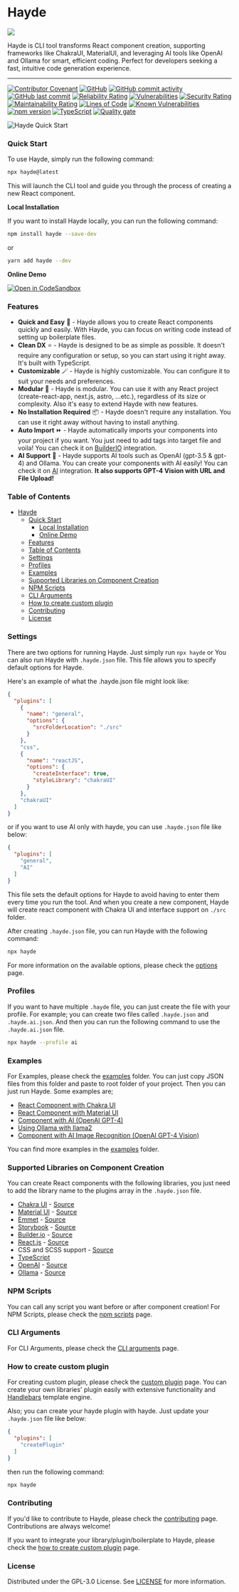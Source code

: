 # Hayde

![](https://github.com/Sly777/hayde/assets/694940/e843d06a-7d97-48ef-8d15-e4ca5fc8d28b)

Hayde is CLI tool transforms React component creation, supporting frameworks like ChakraUI, MaterialUI, and leveraging AI tools like OpenAI and Ollama for smart, efficient coding. Perfect for developers seeking a fast, intuitive code generation experience.

***

[![Contributor Covenant](https://img.shields.io/badge/Contributor%20Covenant-2.1-4baaaa.svg)](code\_of\_conduct.md) [![GitHub](https://img.shields.io/github/license/sly777/hayde)](https://github.com/sly777/hayde/blob/main/LICENSE) [![GitHub commit activity](https://img.shields.io/github/commit-activity/m/sly777/hayde)](https://github.com/sly777/hayde/pulse) [![GitHub last commit](https://img.shields.io/github/last-commit/sly777/hayde)](https://github.com/sly777/hayde/commits/main) [![Reliability Rating](https://sonarcloud.io/api/project\_badges/measure?project=Sly777\_hayde\&metric=reliability\_rating)](https://sonarcloud.io/summary/new\_code?id=Sly777\_hayde) [![Vulnerabilities](https://sonarcloud.io/api/project\_badges/measure?project=Sly777\_hayde\&metric=vulnerabilities)](https://sonarcloud.io/summary/new\_code?id=Sly777\_hayde) [![Security Rating](https://sonarcloud.io/api/project\_badges/measure?project=Sly777\_hayde\&metric=security\_rating)](https://sonarcloud.io/summary/new\_code?id=Sly777\_hayde) [![Maintainability Rating](https://sonarcloud.io/api/project\_badges/measure?project=Sly777\_hayde\&metric=sqale\_rating)](https://sonarcloud.io/summary/new\_code?id=Sly777\_hayde) [![Lines of Code](https://sonarcloud.io/api/project\_badges/measure?project=Sly777\_hayde\&metric=ncloc)](https://sonarcloud.io/summary/new\_code?id=Sly777\_hayde) [![Known Vulnerabilities](https://snyk.io/test/github/Sly777/hayde/badge.svg)](https://snyk.io/test/github/Sly777/hayde) [![npm version](https://badge.fury.io/js/hayde.svg)](https://badge.fury.io/js/hayde) [![TypeScript](https://img.shields.io/badge/%3C%2F%3E-TypeScript-%230074c1.svg)](http://www.typescriptlang.org/) [![Quality gate](https://sonarcloud.io/api/project\_badges/quality\_gate?project=Sly777\_hayde)](https://sonarcloud.io/summary/new\_code?id=Sly777\_hayde)

![Hayde Quick Start](https://github.com/Sly777/hayde/assets/694940/32e70b96-ed25-4897-95c4-76b7500bd925)

### Quick Start

To use Hayde, simply run the following command:

```bash
npx hayde@latest
```

This will launch the CLI tool and guide you through the process of creating a new React component.

**Local Installation**

If you want to install Hayde locally, you can run the following command:

```bash
npm install hayde --save-dev
```

or

```bash
yarn add hayde --dev
```

**Online Demo**

[![Open in CodeSandbox](https://img.shields.io/badge/Open%20in-CodeSandbox-blue?style=flat-square&logo=codesandbox)](https://codesandbox.io/p/sandbox/react-vite-ts-with-hayde-n3ktql)

### Features

* **Quick and Easy** 🚀 - Hayde allows you to create React components quickly and easily. With Hayde, you can focus on writing code instead of setting up boilerplate files.
* **Clean DX** ⭐ - Hayde is designed to be as simple as possible. It doesn't require any configuration or setup, so you can start using it right away. It's built with TypeScript.
* **Customizable** 🪄 - Hayde is highly customizable. You can configure it to suit your needs and preferences.
* **Modular** 🧩 - Hayde is modular. You can use it with any React project (create-react-app, next.js, astro, ...etc.), regardless of its size or complexity. Also it's easy to extend Hayde with new features.
* **No Installation Required** 📦 - Hayde doesn't require any installation. You can use it right away without having to install anything.
* **Auto Import** ⏩ - Hayde automatically imports your components into your project if you want. You just need to add tags into target file and voila! You can check it on [BuilderIO](src/features/builderIO/) integration.
* **AI Support** 🤖 - Hayde supports AI tools such as OpenAI (gpt-3.5 & gpt-4) and Ollama. You can create your components with AI easily! You can check it on [AI](src/features/AI/) integration. **It also supports GPT-4 Vision with URL and File Upload!**

### Table of Contents

* [Hayde](./#hayde)
  * [Quick Start](./#quick-start)
    * [Local Installation](./#local-installation)
    * [Online Demo](./#online-demo)
  * [Features](./#features)
  * [Table of Contents](./#table-of-contents)
  * [Settings](./#settings)
  * [Profiles](./#profiles)
  * [Examples](./#examples)
  * [Supported Libraries on Component Creation](./#supported-libraries-on-component-creation)
  * [NPM Scripts](./#npm-scripts)
  * [CLI Arguments](./#cli-arguments)
  * [How to create custom plugin](./#how-to-create-custom-plugin)
  * [Contributing](./#contributing)
  * [License](./#license)

### Settings

There are two options for running Hayde. Just simply run `npx hayde` or You can also run Hayde with `.hayde.json` file. This file allows you to specify default options for Hayde.

Here's an example of what the .hayde.json file might look like:

```json
{
  "plugins": [
    {
      "name": "general",
      "options": {
        "srcFolderLocation": "./src"
      }
    },
    "css",
    {
      "name": "reactJS",
      "options": {
        "createInterface": true,
        "styleLibrary": "chakraUI"
      }
    },
    "chakraUI"
  ]
}
```

or if you want to use AI only with hayde, you can use `.hayde.json` file like below:

```json
{
  "plugins": [
    "general",
    "AI"
  ]
}
```

This file sets the default options for Hayde to avoid having to enter them every time you run the tool. And when you create a new component, Hayde will create react component with Chakra UI and interface support on `./src` folder.

After creating `.hayde.json` file, you can run Hayde with the following command:

```bash
npx hayde
```

For more information on the available options, please check the [options](docs/options.md) page.

### Profiles

If you want to have multiple `.hayde` file, you can just create the file with your profile. For example; you can create two files called `.hayde.json` and `.hayde.ai.json`. And then you can run the following command to use the `.hayde.ai.json` file.

```bash
npx hayde --profile ai
```

### Examples

For Examples, please check the [examples](examples/) folder. You can just copy JSON files from this folder and paste to root folder of your project. Then you can just run Hayde. Some examples are;

* [React Component with Chakra UI](examples/with-react-chakraui.json)
* [React Component with Material UI](examples/with-react-materialui.json)
* [Component with AI (OpenAI GPT-4)](examples/with-openai-gpt-4.json)
* [Using Ollama with llama2](examples/with-ollama-llama2.json)
* [Component with AI Image Recognition (OpenAI GPT-4 Vision)](examples/with-openai-vision.json)

You can find more examples in the [examples](examples/) folder.

### Supported Libraries on Component Creation

You can create React components with the following libraries, you just need to add the library name to the plugins array in the `.hayde.json` file.

* [Chakra UI](https://chakra-ui.com/) - [Source](src/features/chakraUI/)
* [Material UI](https://material-ui.com/) - [Source](src/features/materialUI/)
* [Emmet](https://emmet.io/) - [Source](src/features/emmet/)
* [Storybook](https://storybook.js.org/) - [Source](src/features/storybook/)
* [Builder.io](https://www.builder.io/) - [Source](src/features/builderIO/)
* [React.js](https://reactjs.org/) - [Source](src/features/reactJS/)
* CSS and SCSS support - [Source](src/features/css/)
* [TypeScript](https://www.typescriptlang.org/)
* [OpenAI](https://platform.openai.com) - [Source](src/features/AI/)
* [Ollama](https://ollama.ai) - [Source](src/features/AI/)

### NPM Scripts

You can call any script you want before or after component creation! For NPM Scripts, please check the [npm scripts](docs/npm-scripts.md) page.

### CLI Arguments

For CLI Arguments, please check the [CLI arguments](docs/cli-arguments.md) page.

### How to create custom plugin

For creating custom plugin, please check the [custom plugin](docs/how-to-create-custom-plugin.md) page. You can create your own libraries' plugin easily with extensive functionality and [Handlebars](https://handlebarsjs.com/) template engine.

Also; you can create your hayde plugin with hayde. Just update your `.hayde.json` file like below:

```json
{
  "plugins": [
    "createPlugin"
  ]
}
```

then run the following command:

```bash
npx hayde
```

### Contributing

If you'd like to contribute to Hayde, please check the [contributing](docs/contributing.md) page. Contributions are always welcome!

If you want to integrate your library/plugin/boilerplate to Hayde, please check the [how to create custom plugin](docs/how-to-create-custom-plugin.md) page.

### License

Distributed under the GPL-3.0 License. See [LICENSE](LICENSE/) for more information.
